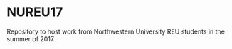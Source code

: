 # NUREU17

Repository to host work from Northwestern University REU students in the summer of 2017.


